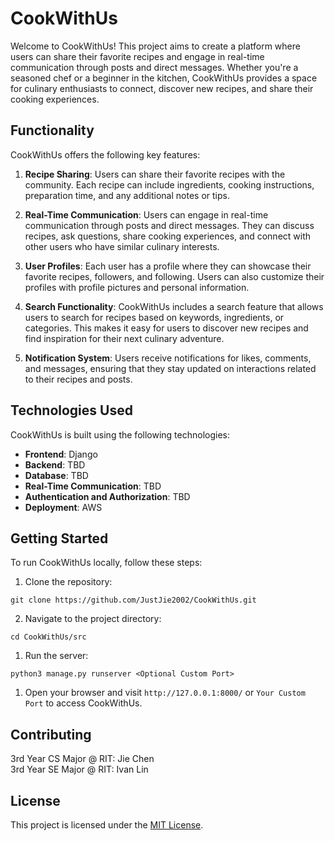 # CookWithUs

Welcome to CookWithUs! This project aims to create a platform where users can share their favorite recipes and engage in real-time communication through posts and direct messages. Whether you're a seasoned chef or a beginner in the kitchen, CookWithUs provides a space for culinary enthusiasts to connect, discover new recipes, and share their cooking experiences.

## Functionality

CookWithUs offers the following key features:

1. **Recipe Sharing**: Users can share their favorite recipes with the community. Each recipe can include ingredients, cooking instructions, preparation time, and any additional notes or tips.

2. **Real-Time Communication**: Users can engage in real-time communication through posts and direct messages. They can discuss recipes, ask questions, share cooking experiences, and connect with other users who have similar culinary interests.

3. **User Profiles**: Each user has a profile where they can showcase their favorite recipes, followers, and following. Users can also customize their profiles with profile pictures and personal information.

4. **Search Functionality**: CookWithUs includes a search feature that allows users to search for recipes based on keywords, ingredients, or categories. This makes it easy for users to discover new recipes and find inspiration for their next culinary adventure.

5. **Notification System**: Users receive notifications for likes, comments, and messages, ensuring that they stay updated on interactions related to their recipes and posts.

## Technologies Used

CookWithUs is built using the following technologies:

- **Frontend**: Django
- **Backend**: TBD
- **Database**: TBD
- **Real-Time Communication**: TBD
- **Authentication and Authorization**: TBD
- **Deployment**: AWS

## Getting Started

To run CookWithUs locally, follow these steps:

1. Clone the repository:

```
git clone https://github.com/JustJie2002/CookWithUs.git
```

2. Navigate to the project directory:

```
cd CookWithUs/src
```

1. Run the server:

```
python3 manage.py runserver <Optional Custom Port>
```

1. Open your browser and visit `http://127.0.0.1:8000/` or `Your Custom Port` to access CookWithUs.

## Contributing

3rd Year CS Major @ RIT: Jie Chen \
3rd Year SE Major @ RIT: Ivan Lin

## License

This project is licensed under the [MIT License](LICENSE).
